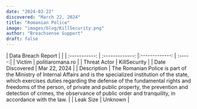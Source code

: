 ```yaml
---
date: "2024-03-22"
discovered: "March 22, 2024"
title: "Romanian Police"
image: "images/blog/KillSecurity.png"
author: "Breachsense Support"
draft: false
---
```


| Data Breach Report           |              | 
| :-----------: | :-------------:     |:-------------:    | :-----:|
| Victim      | politiaromana.ro      | 
| Threat Actor      | KillSecurity      | 
| Date Discovered      | Mar 22, 2024      | 
| Description      | The Romanian Police is part of the Ministry of Internal Affairs and is the specialized institution of the state, which exercises duties regarding the defense of the fundamental rights and freedoms of the person, of private and public property, the prevention and detection of crimes, the observance of public order and tranquility, in accordance with the law.      | 
| Leak Size      | Unknown      | 

